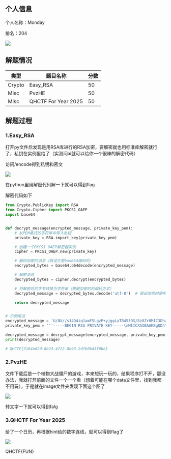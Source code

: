## 个人信息
个人名称：Monday

排名：204

![](https://cdn.nlark.com/yuque/0/2025/png/42554774/1737972276453-4d9f7366-02d5-4458-98ea-c1b0c5e23ae0.png)



## 解题情况
|  类型  |  题目名称  |  分数  |
| --- | --- | --- |
| Crypto | Easy_RSA | 50 |
| Misc | PvzHE | 50 |
| Misc | QHCTF For Year 2025 | 50 |




## 解题过程
### 1.Easy_RSA
打开py文件后发现是用RSA库进行的RSA加密，要解密就也用标准库解密就行了，私钥在实例里给了（实测问ai就可以给你一个很棒的解密代码）

访问/encode得到私钥和密文

![](https://cdn.nlark.com/yuque/0/2025/png/42554774/1737795517639-90f1e3f1-6094-478d-8071-dc1681312af3.png)

在python里用解密代码解一下就可以得到flag

解密代码如下

```python
from Crypto.PublicKey import RSA
from Crypto.Cipher import PKCS1_OAEP
import base64


def decrypt_message(encrypted_message, private_key_pem):
    # 从PEM格式的字符串中导入私钥
    private_key = RSA.import_key(private_key_pem)

    # 创建一个PKCS1_OAEP解密器实例
    cipher = PKCS1_OAEP.new(private_key)

    # 解码加密的消息（假设它是base64编码的）
    encrypted_bytes = base64.b64decode(encrypted_message)

    # 解密消息
    decrypted_bytes = cipher.decrypt(encrypted_bytes)

    # 将解密后的字节转换为字符串（根据加密时的编码方式）
    decrypted_message = decrypted_bytes.decode('utf-8')  # 假设加密时使用的是UTF-8编码

    return decrypted_message


# 示例用法
encrypted_message = 'U/NX//s14D4iq1amFSLgzP+yjggLaTB453OS/8z8Zr0MIC3DhaYwD4OveoA1mwMFnhNJu+yMx6MnXiosbRg/lbnSAytFRsZtTrCUwfrdGDPgV8y5LG2TIZtnFNE+qZXhlYvq0CT2lS58VgJCzLTDUOZIfmx375vC18g3Ad5JoLU='  # 你的加密消息（base64编码的字符串）
private_key_pem = '''-----BEGIN RSA PRIVATE KEY-----\nMIICXAIBAAKBgQDhYf9JK5XNbCLlQS1vwddgjV9QGcin4GxVz6QOa+dPgtDm1UKm\nDxBYc7mnbb4gZIRVZVSy3HKUwCMJWuzevsrj5Pj7p1OOko7ecx7FB5SwDirf0o96\n/ZUufr58WiLA99tu5zVoBNarDatDdXundo0nPKaXoVN5cBV1vEfHbXrbHQIDAQAB\nAoGARRYeA9bZZ4ujMrUE8YHwvEb5lXsh19viOXeZqVYIJIZL9MYgVPi/IO3wVdM8\n+X72VZrnGKCcet5enwqBG1JOrHNu+V59ip7FgKaSI8w2CtydY82WKoorXdDXkrPI\nvQA38SSMtQFsG2IEckl3bykjSEa0cSnSmPxEFNvVYI7VDX0CQQDnAMjL1Oe3PZ5r\nV0aCbg9fM6yHcwQaufypL+qkkgYR+ttlVTMzx5v5apvrejTPHj604QkxQ2R7Dmca\nqywE8mk7AkEA+cWFZwwz7weZ667YEBFLYlzMHHvfL4vrOJE9A0SxjsPMGBH2OE21\nGN4oXLTxH7lpv1yNqDM3snSsYbA6DAJHhwJBAOX7Gu4L3lHJcBIQBuvN5VHz4T3M\n3XY6WniacvI7Sv3VkV4Wb+6KORgc8nSC61aVFvr/3CYGoV/+G9oqNp4KNYcCQGoz\nnEd2ntZx6vaVf3VFhUIrpvYtjXaQDdIdn022dbD4e914NbM3B1utiofwv933Xolp\ndyofrP0KMwnOfsAAcB0CQAXkAGz1O4WOB6WFaUHGSuUlGGjmgxKjssncjTIfunBe\nqBjdLRTHRCtpWeR4PS3k6ho9GvVAyzMGSig7ZyXOJ3E=\n-----END RSA PRIVATE KEY-----'''

decrypted_message = decrypt_message(encrypted_message, private_key_pem)
print(decrypted_message)

# QHCTF{3164e62d-8b23-4f22-8b93-2dfb0b43f0be}
```



### 2.PvzHE
文件下载后是一个植物大战僵尸的游戏，本来想玩一玩的，结果程序打不开，那没办法，我就打开前面的文件一个一个看（想着可能在哪个data文件里，找到我都不用玩），于是就在image文件夹发现下面这个图了

![](https://cdn.nlark.com/yuque/0/2025/png/42554774/1737796190151-b879694d-9216-42e5-9779-878d03445272.png)

转文字一下就可以得到falg



### 3.QHCTF For Year 2025
给了一个日历，再根据hint给的数字连线，就可以得到flag了

![](https://cdn.nlark.com/yuque/0/2025/png/42554774/1737798870033-83d4ec3d-d19a-4e0b-bf85-ee792700d064.png)

QHCTF{FUN}

















